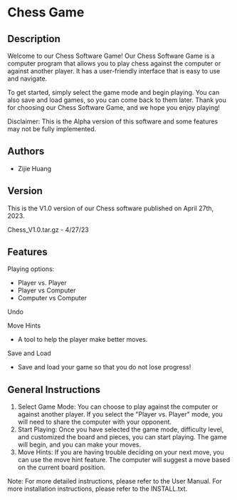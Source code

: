 ﻿Chess Game
==========

Description
-----------
Welcome to our Chess Software Game!
Our Chess Software Game is a computer program that allows you to play chess against the computer or against another player. It has a user-friendly interface that is easy to use and navigate.

To get started, simply select the game mode and begin playing. You can also save and load games, so you can come back to them later.
Thank you for choosing our Chess Software Game, and we hope you enjoy playing!

Disclaimer: This is the Alpha version of this software and some features may not be fully implemented.

Authors
-------
- Zijie Huang

Version
-------
This is the V1.0 version of our Chess software published on April 27th, 2023.

Chess_V1.0.tar.gz - 4/27/23

Features
--------
Playing options:
* Player vs. Player
* Player vs Computer
* Computer vs Computer

Undo

Move Hints
* A tool to help the player make better moves.

Save and Load
* Save and load your game so that you do not lose progress!

General Instructions
---------------------
1. Select Game Mode: You can choose to play against the computer or against another player. If you select the "Player vs. Player" mode, you will need to share the computer with your opponent.
2. Start Playing: Once you have selected the game mode, difficulty level, and customized the board and pieces, you can start playing. The game will begin, and you can make your moves.
3. Move Hints: If you are having trouble deciding on your next move, you can use the move hint feature. The computer will suggest a move based on the current board position.

Note: For more detailed instructions, please refer to the User Manual. For more installation instructions, please refer to the INSTALL.txt.
